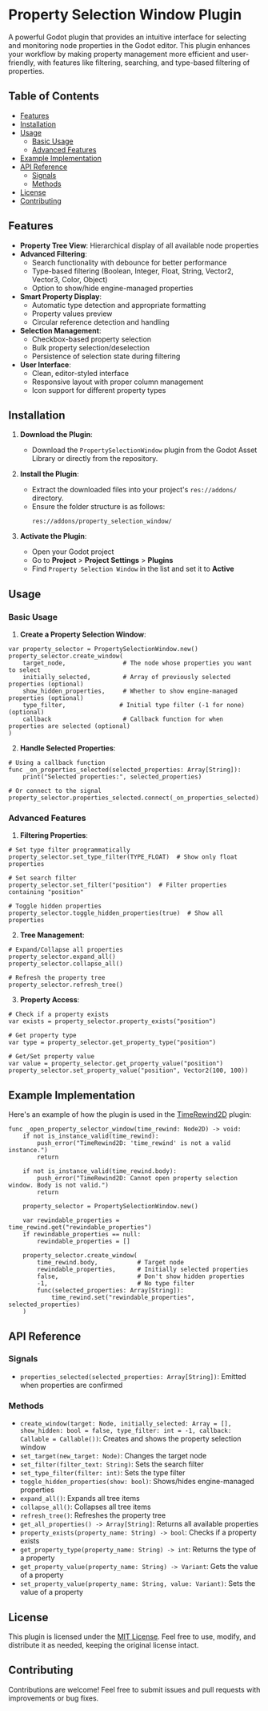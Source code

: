 # Property Selection Window Plugin

A powerful Godot plugin that provides an intuitive interface for selecting and monitoring node properties in the Godot editor. This plugin enhances your workflow by making property management more efficient and user-friendly, with features like filtering, searching, and type-based filtering of properties.

## Table of Contents

- [Features](#features)
- [Installation](#installation)
- [Usage](#usage)
    - [Basic Usage](#basic-usage)
    - [Advanced Features](#advanced-features)
- [Example Implementation](#example-implementation)
- [API Reference](#api-reference)
    - [Signals](#signals)
    - [Methods](#methods)
- [License](#license)
- [Contributing](#contributing)

## Features

- **Property Tree View**: Hierarchical display of all available node properties
- **Advanced Filtering**:
  - Search functionality with debounce for better performance
  - Type-based filtering (Boolean, Integer, Float, String, Vector2, Vector3, Color, Object)
  - Option to show/hide engine-managed properties
- **Smart Property Display**:
  - Automatic type detection and appropriate formatting
  - Property values preview
  - Circular reference detection and handling
- **Selection Management**:
  - Checkbox-based property selection
  - Bulk property selection/deselection
  - Persistence of selection state during filtering
- **User Interface**:
  - Clean, editor-styled interface
  - Responsive layout with proper column management
  - Icon support for different property types

## Installation

1. **Download the Plugin**:
   - Download the `PropertySelectionWindow` plugin from the Godot Asset Library or directly from the repository.

2. **Install the Plugin**:
   - Extract the downloaded files into your project's `res://addons/` directory.
   - Ensure the folder structure is as follows:
     ```
     res://addons/property_selection_window/
     ```

3. **Activate the Plugin**:
   - Open your Godot project
   - Go to **Project** > **Project Settings** > **Plugins**
   - Find `Property Selection Window` in the list and set it to **Active**

## Usage

### Basic Usage

1. **Create a Property Selection Window**:
```gdscript
var property_selector = PropertySelectionWindow.new()
property_selector.create_window(
    target_node,                # The node whose properties you want to select
    initially_selected,         # Array of previously selected properties (optional)
    show_hidden_properties,     # Whether to show engine-managed properties (optional)
    type_filter,               # Initial type filter (-1 for none) (optional)
    callback                    # Callback function for when properties are selected (optional)
)
```

2. **Handle Selected Properties**:
```gdscript
# Using a callback function
func _on_properties_selected(selected_properties: Array[String]):
    print("Selected properties:", selected_properties)

# Or connect to the signal
property_selector.properties_selected.connect(_on_properties_selected)
```

### Advanced Features

1. **Filtering Properties**:
```gdscript
# Set type filter programmatically
property_selector.set_type_filter(TYPE_FLOAT)  # Show only float properties

# Set search filter
property_selector.set_filter("position")  # Filter properties containing "position"

# Toggle hidden properties
property_selector.toggle_hidden_properties(true)  # Show all properties
```

2. **Tree Management**:
```gdscript
# Expand/Collapse all properties
property_selector.expand_all()
property_selector.collapse_all()

# Refresh the property tree
property_selector.refresh_tree()
```

3. **Property Access**:
```gdscript
# Check if a property exists
var exists = property_selector.property_exists("position")

# Get property type
var type = property_selector.get_property_type("position")

# Get/Set property value
var value = property_selector.get_property_value("position")
property_selector.set_property_value("position", Vector2(100, 100))
```

## Example Implementation

Here's an example of how the plugin is used in the [TimeRewind2D](https://github.com/imtani/godot-time-rewind-2d/) plugin:

```gdscript
func _open_property_selector_window(time_rewind: Node2D) -> void:
    if not is_instance_valid(time_rewind):
        push_error("TimeRewind2D: 'time_rewind' is not a valid instance.")
        return
    
    if not is_instance_valid(time_rewind.body):
        push_error("TimeRewind2D: Cannot open property selection window. Body is not valid.")
        return

    property_selector = PropertySelectionWindow.new()
    
    var rewindable_properties = time_rewind.get("rewindable_properties")
    if rewindable_properties == null:
        rewindable_properties = []

    property_selector.create_window(
        time_rewind.body,           # Target node
        rewindable_properties,      # Initially selected properties
        false,                      # Don't show hidden properties
        -1,                         # No type filter
        func(selected_properties: Array[String]):
            time_rewind.set("rewindable_properties", selected_properties)
    )
```

## API Reference

### Signals
- `properties_selected(selected_properties: Array[String])`: Emitted when properties are confirmed

### Methods
- `create_window(target: Node, initially_selected: Array = [], show_hidden: bool = false, type_filter: int = -1, callback: Callable = Callable())`: Creates and shows the property selection window
- `set_target(new_target: Node)`: Changes the target node
- `set_filter(filter_text: String)`: Sets the search filter
- `set_type_filter(filter: int)`: Sets the type filter
- `toggle_hidden_properties(show: bool)`: Shows/hides engine-managed properties
- `expand_all()`: Expands all tree items
- `collapse_all()`: Collapses all tree items
- `refresh_tree()`: Refreshes the property tree
- `get_all_properties() -> Array[String]`: Returns all available properties
- `property_exists(property_name: String) -> bool`: Checks if a property exists
- `get_property_type(property_name: String) -> int`: Returns the type of a property
- `get_property_value(property_name: String) -> Variant`: Gets the value of a property
- `set_property_value(property_name: String, value: Variant)`: Sets the value of a property

## License

This plugin is licensed under the [MIT License](LICENSE). Feel free to use, modify, and distribute it as needed, keeping the original license intact.

## Contributing

Contributions are welcome! Feel free to submit issues and pull requests with improvements or bug fixes.